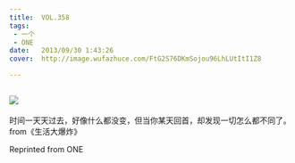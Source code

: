 ```yaml
---
title:	VOL.358
tags:
 - 一个
 - ONE
date:	2013/09/30 1:43:26
cover:	http://image.wufazhuce.com/FtG2S76DKmSojou96LhLUtItI1Z8

---
```

![](http://image.wufazhuce.com/FtG2S76DKmSojou96LhLUtItI1Z8)
---

时间一天天过去，好像什么都没变，但当你某天回首，却发现一切怎么都不同了。from《生活大爆炸》
 
Reprinted from ONE

